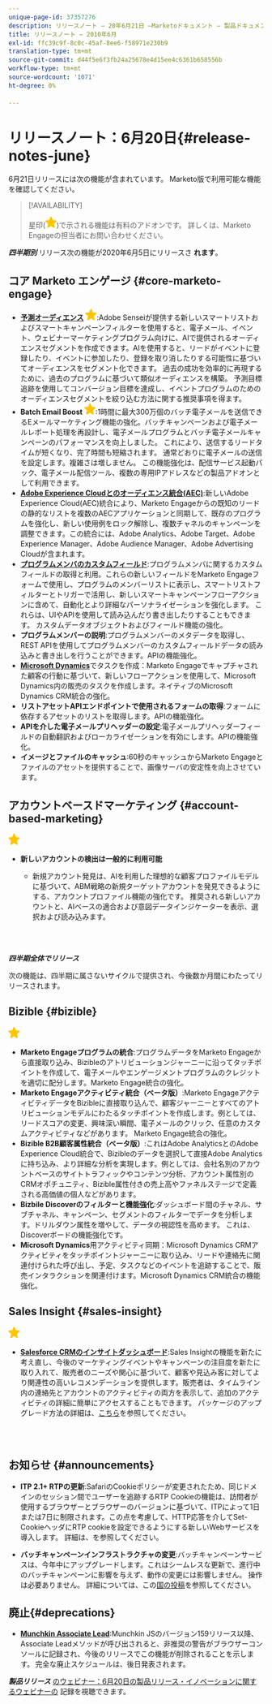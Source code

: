 ```yaml
---
unique-page-id: 37357276
description: リリースノート — 20年6月21日 —Marketoドキュメント — 製品ドキュメント
title: リリースノート — 2010年6月
exl-id: ffc39c9f-8c0c-45af-8ee6-f58971e230b9
translation-type: tm+mt
source-git-commit: d44f5e6f3fb24a25678e4d15ee4c6361b658556b
workflow-type: tm+mt
source-wordcount: '1071'
ht-degree: 0%

---
```


# リリースノート：6月20日{#release-notes-june}

6月21日リリースには次の機能が含まれています。 Marketo版で利用可能な機能を確認してください。

>[!AVAILABILITY]
>
>星印(![](assets/yellow-star.png))で示される機能は有料のアドオンです。 詳しくは、Marketo Engageの担当者にお問い合わせください。

**_四半期別_** リリース次の機能が2020年6月5日にリリースさ **れます**。

## コア Marketo エンゲージ {#core-marketo-engage}

* **[予測オーディエンス](https://experienceleague.adobe.com/docs/marketo/sky/predictive-audiences/getting-started-with-predictive-audiences.html?lang=en#predictive-audiences)** ![（星形）](assets/yellow-star.png):Adobe Senseiが提供する新しいスマートリストおよびスマートキャンペーンフィルターを使用すると、電子メール、イベント、ウェビナーマーケティングプログラム向けに、AIで提供されるオーディエンスセグメントを作成できます。AIを使用すると、リードがイベントに登録したり、イベントに参加したり、登録を取り消したりする可能性に基づいてオーディエンスをセグメント化できます。 過去の成功を効率的に再現するために、過去のプログラムに基づいて類似オーディエンスを構築。 予測目標追跡を使用してコンバージョン目標を達成し、イベントプログラムのためのオーディエンスセグメントを絞り込む方法に関する推奨事項を得ます。
* **Batch Email Boost** ![（星形）](assets/yellow-star.png):1時間に最大300万個のバッチ電子メールを送信できるEメールマーケティング機能の強化。バッチキャンペーンおよび電子メールレポート処理を再設計し、電子メールプログラムとバッチ電子メールキャンペーンのパフォーマンスを向上しました。 これにより、送信するリードタイムが短くなり、完了時間も短縮されます。 通常どおりに電子メールの送信を設定します。複雑さは増しません。 この機能強化は、配信サービス起動パック、電子メール配信ツール、複数の専用IPアドレスなどの製品アドオンとして利用できます。
* **[Adobe Experience Cloudとのオーディエンス統合(AEC)](/help/marketo/product-docs/core-marketo-concepts/smart-lists-and-static-lists/static-lists/send-a-list-to-adobe-experience-cloud.md)**:新しいAdobe Experience Cloud(AEC)統合により、Marketo Engageからの既知のリードの静的なリストを複数のAECアプリケーションと同期して、既存のプログラムを強化し、新しい使用例をロック解除し、複数チャネルのキャンペーンを調整できます。この統合には、Adobe Analytics、Adobe Target、Adobe Experience Manager、Adobe Audience Manager、Adobe Advertising Cloudが含まれます。
* **[プログラムメンバのカスタムフィールド](/help/marketo/product-docs/core-marketo-concepts/programs/working-with-programs/program-member-custom-fields.md)**:プログラムメンバに関するカスタムフィールドの取得と利用。これらの新しいフィールドをMarketo Engageフォームで使用し、プログラムのメンバーリストに表示し、スマートリストフィルターとトリガーで活用し、新しいスマートキャンペーンフローアクションに含めて、自動化とより詳細なパーソナライゼーションを強化します。 これらは、UIやAPIを使用して読み込んだり書き出したりすることもできます。 カスタムデータオブジェクトおよびフィールド機能の強化。
* **プログラムメンバーの説明**:プログラムメンバーのメタデータを取得し、REST APIを使用してプログラムメンバーのカスタムフィールドデータの読み込みと書き出しを行うことができます。APIの機能強化。
* **[Microsoft Dynamics](/help/marketo/product-docs/core-marketo-concepts/smart-campaigns/microsoft-dynamics-flow-actions/create-task-in-microsoft.md)**&#x200B;でタスクを作成：Marketo Engageでキャプチャされた顧客の行動に基づいて、新しいフローアクションを使用して、Microsoft Dynamics内の販売のタスクを作成します。ネイティブのMicrosoft Dynamics CRM統合の強化。
* **リストアセットAPIエンドポイントで使用されるフォームの取得**:フォームに依存するアセットのリストを取得します。APIの機能強化。
* **APIを介した電子メールプリヘッダーの設定**:電子メールプリヘッダーフィールドの自動翻訳およびローカライゼーションを有効にします。APIの機能強化。
* **イメージとファイルのキャッシュ**:60秒のキャッシュからMarketo Engageとファイルのアセットを提供することで、画像サーバの安定性を向上させています。

## アカウントベースドマーケティング {#account-based-marketing}

![（星形）](assets/yellow-star.png)

* **新しいアカウントの検出は一般的に利用可能**

   * 新規アカウント発見は、AIを利用した理想的な顧客プロファイルモデルに基づいて、ABM戦略の新規ターゲットアカウントを発見できるようにする、アカウントプロファイル機能の強化です。 推奨される新しいアカウントと、AIベースの適合および意図データインジケーターを表示、選択および読み込みます。

<br> 

**_四半期全体でリリース_**

次の機能は、四半期に属さないサイクルで提供され、今後数か月間にわたってリリースされます。

## Bizible {#bizible}

![（星形）](assets/yellow-star.png)

* **Marketo Engageプログラムの統合**:プログラムデータをMarketo Engageから直接取り込み、Bizibleのアトリビューションジャーニーに沿ってタッチポイントを作成して、電子メールやエンゲージメントプログラムのクレジットを適切に配分します。Marketo Engage統合の強化。
* **Marketo Engageアクティビティ統合（ベータ版）**:Marketo EngageアクティビティデータをBizibleに直接取り込んで、顧客ジャーニーとすべてのアトリビューションモデルにわたるタッチポイントを作成します。例としては、リードスコアの変更、興味深い瞬間、電子メールのクリック、任意のカスタムアクティビティなどがあります。 Marketo Engage統合の強化。
* **Bizible B2B顧客属性統合（ベータ版）**:これはAdobe AnalyticsとのAdobe Experience Cloud統合で、Bizibleのデータを選択して直接Adobe Analyticsに持ち込み、より詳細な分析を実現します。例としては、会社名別のアカウントベースのサイトトラフィックやコンテンツ分析、アカウント属性別のCRMオポチュニティ、Bizible属性付きの売上高やファネルステージで定義される高価値の個人などがあります。
* **Bizbile Discoverのフィルターと機能強化**:ダッシュボード間のチャネル、サブチャネル、キャンペーン、セグメントのフィルターでデータを分析します。ドリルダウン属性を増やして、データの視認性を高めます。 これは、Discoverボードの機能強化です。
* **Microsoft Dynamics**&#x200B;用アクティビティ同期：Microsoft Dynamics CRMアクティビティをタッチポイントジャーニーに取り込み、リードや連絡先に関連付けられた呼び出し、予定、タスクなどのイベントを追跡することで、販売インタラクションを関連付けます。Microsoft Dynamics CRM統合の機能強化。

## Sales Insight {#sales-insight}

![（星形）](assets/yellow-star.png)

* **[Salesforce CRMのインサイトダッシュボード](/help/marketo/product-docs/marketo-sales-insight/msi-for-salesforce/features/insights-dashboard-feature-overview.md)**:Sales Insightの機能を新たに考え直し、今後のマーケティングイベントやキャンペーンの注目度を新たに取り入れて、販売者のニーズや関心に基づいて、顧客や見込み客に対してより関連性の高いレコメンデーションを提供します。販売者は、タイムライン内の連絡先とアカウントのアクティビティの両方を表示して、追加のアクティビティの詳細に簡単にアクセスすることもできます。 パッケージのアップグレード方法の詳細は、[こちら](/help/marketo/product-docs/marketo-sales-insight/msi-for-salesforce/features/configuration-for-existing-customers.md)を参照してください。

<br> 

## お知らせ {#announcements}

* **ITP 2.1+ RTPの更新**:SafariのCookieポリシーが変更されたため、同じドメインのセッション間でユーザーを追跡するRTP Cookieの機能は、訪問者が使用するブラウザーとブラウザーのバージョンに基づいて、ITPによって1日または7日に制限されます。この点を考慮して、HTTP応答を介してSet-CookieヘッダにRTP cookieを設定できるようにする新しいWebサービスを導入します。 詳細は、[](https://nation.marketo.com/t5/Knowledgebase/Browser-Cookie-Updates-How-Marketo-RTP-Is-Affected/ta-p/299603)を参照してください。

* **バッチキャンペーンインフラストラクチャの変更**:バッチキャンペーンサービスは、今年中にアップグレードします。これはシームレスな更新で、進行中のバッチキャンペーンに影響を与えず、動作の変更には影響しません。 操作は必要ありません。 詳細については、この[国の投稿](https://nation.marketo.com/t5/Product-Documents/Batch-Campaign-Processing-Infrastructure-Update/ta-p/301374)を参照してください。

## 廃止{#deprecations}

* **[Munchkin Associate Lead](https://developers.marketo.com/blog/deprecation-of-munchkin-associate-lead-method/)**:Munchkin JSのバージョン159リリース以降、Associate Leadメソッドが呼び出されると、非推奨の警告がブラウザーコンソールに記録され、今後のリリースでこの機能が削除されることを示します。 完全な廃止スケジュールは、後日発表されます。

**_製品リリース_** [のウェビナー：6月20日の製品リリース・イノベーションに関するウェビナーの](https://engage.marketo.com/June-Release-2020-On-Demand.html) 記録を視聴できます。
